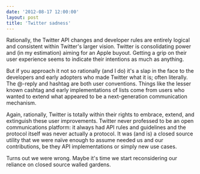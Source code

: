 ```yaml
---
date: '2012-08-17 12:00:00'
layout: post
title: 'Twitter sadness'
---
```


Rationally, the Twitter API changes and developer rules are entirely logical and consistent within Twitter's larger vision. Twitter is consolidating power and (in my estimation) aiming for an Apple buyout. Getting a grip on their user experience seems to indicate their intentions as much as anything.

But if you approach it not so rationally (and I do) it's a slap in the face to the developers and early adopters who made Twitter what it is; often literally. The @-reply and hashtag are both user conventions. Things like the lesser known cashtag and early implementations of lists come from users who wanted to extend what appeared to be a next-generation communication mechanism.

Again, rationally, Twitter is totally within their rights to embrace, extend, and extinguish these user improvements. Twitter never professed to be an open communications platform: it always had API rules and guidelines and the protocol itself was never actually a protocol. It was (and is) a closed source utility that we were na&#239;ve enough to assume needed us and our contributions, be they API implementations or simply new use cases.

Turns out we were wrong. Maybe it's time we start reconsidering our reliance on closed source walled gardens.
